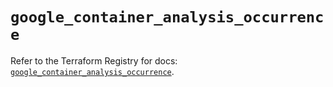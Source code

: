 # `google_container_analysis_occurrence`

Refer to the Terraform Registry for docs: [`google_container_analysis_occurrence`](https://registry.terraform.io/providers/hashicorp/google/6.30.0/docs/resources/container_analysis_occurrence).
